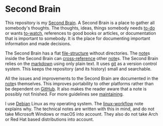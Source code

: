# Second Brain

This repository is my [Second Brain](https://www.buildingasecondbrain.com/).
A Second Brain is a place to gather all somebody's thoughts.
The thoughts, ideas, things somebody needs [to-do](/to-do.md) or wants [to-watch](/to-watch.md), references to good books or articles, or documentation that is important to somebody.
It is the place for documenting important information and made decisions.

The Second Brain has a flat [file-structure](/file-structure.md) without directories.
The [note](note.md)s inside the Second Brain can [cross-reference](/cross-reference.md) other [note](/note.md)s.
The Second Brain relies on the [markdown](/markdown.md) using only plain text.
It uses [git](/git.md) as a version control system.
This keeps the repository (and its history) small and searchable.

All the issues and improvements to the Second Brain are documented in the [note](/note.md)s themselves.
This improves portability to other platforms rather than be dependent on [GitHub](https://github.com/).
It also makes the reader aware that a note is possibly not finished.
For more guidelines see [maintaining](/maintaining.md).

I use [Debian](https://www.debian.org/) Linux as my operating system.
The [linux-workflow](/linux-workflow.md) note explains why.
The technical notes are written with this in mind, and do not take Microsoft Windows or macOS into account.
They also do not take Arch or Red Hat based distributions into account.

